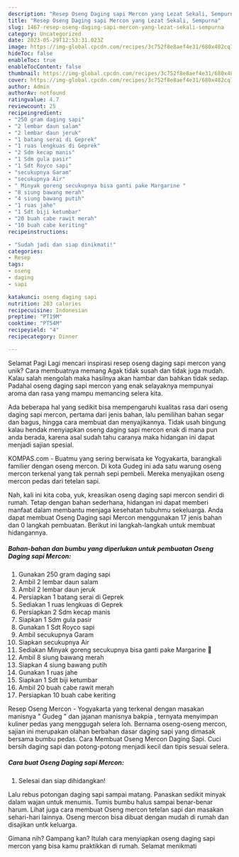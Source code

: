 ```yaml
---
description: "Resep Oseng Daging sapi Mercon yang Lezat Sekali, Sempurna"
title: "Resep Oseng Daging sapi Mercon yang Lezat Sekali, Sempurna"
slug: 1467-resep-oseng-daging-sapi-mercon-yang-lezat-sekali-sempurna
category: Uncategorized
date: 2023-05-29T12:53:31.023Z
image: https://img-global.cpcdn.com/recipes/3c752f8e8aef4e31/680x482cq70/oseng-daging-sapi-mercon-foto-resep-utama.jpg
hideToc: false
enableToc: true
enableTocContent: false
thumbnail: https://img-global.cpcdn.com/recipes/3c752f8e8aef4e31/680x482cq70/oseng-daging-sapi-mercon-foto-resep-utama.jpg
cover: https://img-global.cpcdn.com/recipes/3c752f8e8aef4e31/680x482cq70/oseng-daging-sapi-mercon-foto-resep-utama.jpg
author: Admin
authorAv: notfound
ratingvalue: 4.7
reviewcount: 25
recipeingredient:
- "250 gram daging sapi"
- "2 lembar daun salam"
- "2 lembar daun jeruk"
- "1 batang serai di Geprek"
- "1 ruas lengkuas di Geprek"
- "2 Sdm kecap manis"
- "1 Sdm gula pasir"
- "1 Sdt Royco sapi"
- "secukupnya Garam"
- "secukupnya Air"
- " Minyak goreng secukupnya bisa ganti pake Margarine "
- "8 siung bawang merah"
- "4 siung bawang putih"
- "1 ruas jahe"
- "1 Sdt biji ketumbar"
- "20 buah cabe rawit merah"
- "10 buah cabe keriting"
recipeinstructions:

- "Sudah jadi dan siap dinikmati!"
categories:
- Resep
tags:
- oseng
- daging
- sapi

katakunci: oseng daging sapi 
nutrition: 283 calories
recipecuisine: Indonesian
preptime: "PT19M"
cooktime: "PT54M"
recipeyield: "4"
recipecategory: Dinner

---
```



Selamat Pagi Lagi mencari inspirasi resep oseng daging sapi mercon yang unik? Cara membuatnya memang Agak tidak susah dan tidak juga mudah. Kalau salah mengolah maka hasilnya akan hambar dan bahkan tidak sedap. Padahal oseng daging sapi mercon yang enak selayaknya mempunyai aroma dan rasa yang mampu memancing selera kita.


Ada beberapa hal yang sedikit bisa mempengaruhi kualitas rasa dari oseng daging sapi mercon, pertama dari jenis bahan, lalu pemilihan bahan segar dan bagus, hingga cara membuat dan menyajikannya. Tidak usah bingung kalau hendak menyiapkan oseng daging sapi mercon enak di mana pun anda berada, karena asal sudah tahu caranya maka hidangan ini dapat menjadi sajian spesial.

KOMPAS.com - Buatmu yang sering berwisata ke Yogyakarta, barangkali familier dengan oseng mercon. Di kota Gudeg ini ada satu warung oseng mercon terkenal yang tak pernah sepi pembeli. Mereka menyajikan oseng mercon pedas dari tetelan sapi.


Nah, kali ini kita coba, yuk, kreasikan oseng daging sapi mercon sendiri di rumah. Tetap dengan bahan sederhana, hidangan ini dapat memberi manfaat dalam membantu menjaga kesehatan tubuhmu sekeluarga. Anda dapat membuat Oseng Daging sapi Mercon menggunakan 17 jenis bahan dan 0 langkah pembuatan. Berikut ini langkah-langkah untuk membuat hidangannya.

<!--inarticleads1-->

##### Bahan-bahan dan bumbu yang diperlukan untuk pembuatan Oseng Daging sapi Mercon:

1. Gunakan 250 gram daging sapi
1. Ambil 2 lembar daun salam
1. Ambil 2 lembar daun jeruk
1. Persiapkan 1 batang serai di Geprek
1. Sediakan 1 ruas lengkuas di Geprek
1. Persiapkan 2 Sdm kecap manis
1. Siapkan 1 Sdm gula pasir
1. Gunakan 1 Sdt Royco sapi
1. Ambil secukupnya Garam
1. Siapkan secukupnya Air
1. Sediakan  Minyak goreng secukupnya bisa ganti pake Margarine 🧈
1. Ambil 8 siung bawang merah
1. Siapkan 4 siung bawang putih
1. Gunakan 1 ruas jahe
1. Siapkan 1 Sdt biji ketumbar
1. Ambil 20 buah cabe rawit merah
1. Persiapkan 10 buah cabe keriting


Resep Oseng Mercon - Yogyakarta yang terkenal dengan masakan manisnya &#34; Gudeg &#34; dan jajanan manisnya bakpia , ternyata menyimpan kuliner pedas yang menggugah selera loh. Bernama oseng-oseng mercon, sajian ini merupakan olahan berbahan dasar daging sapi yang dimasak bersama bumbu pedas. Cara Membuat Oseng Mercon Daging Sapi. Cuci bersih daging sapi dan potong-potong menjadi kecil dan tipis sesuai selera. 

<!--inarticleads2-->

##### Cara buat Oseng Daging sapi Mercon:


1. Selesai dan siap dihidangkan!

Lalu rebus potongan daging sapi sampai matang. Panaskan sedikit minyak dalam wajan untuk menumis. Tumis bumbu halus sampai benar-benar harum. Lihat juga cara membuat Oseng mercon tetelan sapi dan masakan sehari-hari lainnya. Oseng mercon bisa dibuat dengan mudah di rumah dan disajikan untk keluarga. 

Gimana nih? Gampang kan? Itulah cara menyiapkan oseng daging sapi mercon yang bisa kamu praktikkan di rumah. Selamat menikmati
